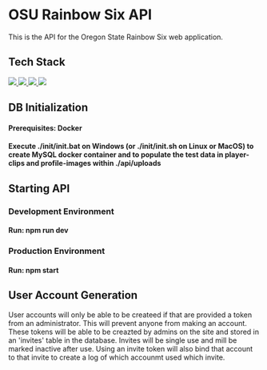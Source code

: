 # OSU Rainbow Six API
This is the API for the Oregon State Rainbow Six web application.

## Tech Stack
<a href="https://nodejs.org/en/docs/">
  <img src="https://img.shields.io/badge/Node-43853D?style=for-the-badge&logo=node.js&logoColor=white">
</a>
<a href="http://expressjs.com/">
  <img src="https://img.shields.io/badge/Express-323230?style=for-the-badge&logo=express&logoColor=61DAFB">
</a>
<a href="https://dev.mysql.com/doc/">
  <img src="https://img.shields.io/badge/mysql-%2300000f.svg?style=for-the-badge&logo=mysql&logoColor=white">
</a>
<a href="https://sequelize.org/docs/v6/">
  <img src="https://img.shields.io/badge/Sequelize-52B0E7?style=for-the-badge&logo=Sequelize&logoColor=white">
</a>

## DB Initialization

#### Prerequisites: Docker 

#### Execute ./init/init.bat on Windows (or ./init/init.sh on Linux or MacOS) to create MySQL docker container and to populate the test data in player-clips and profile-images within ./api/uploads

## Starting API

### Development Environment
#### Run: npm run dev

### Production Environment
#### Run: npm start

## User Account Generation
User accounts will only be able to be createed if that are provided a token from an administrator. This will prevent anyone from making an account. These tokens will be able to be creazted by admins on the site and stored in an 'invites' table in the database. Invites will be single use and mill be marked inactive after use. Using an invite token will also bind that account to that invite to create a log of which accounmt used which invite.